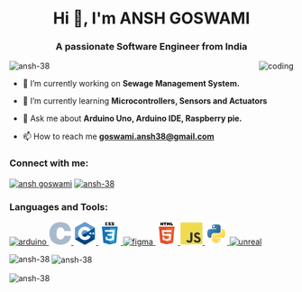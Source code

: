 <h1 align="center">Hi 👋, I'm ANSH GOSWAMI</h1>
<h3 align="center">A passionate Software Engineer from India</h3>
<img align="right" alt="coding"  src="https://github.com/user-attachments/assets/9106a717-8d36-48f4-a018-8b63f9f1e3ae" />



<p align="left"> <img src="https://komarev.com/ghpvc/?username=ansh-38&label=Profile%20views&color=0e75b6&style=flat" alt="ansh-38" /> </p>

- 🔭 I’m currently working on **Sewage Management System.**

- 🌱 I’m currently learning **Microcontrollers, Sensors and Actuators**

- 💬 Ask me about **Arduino Uno, Arduino IDE, Raspberry pie.**

- 📫 How to reach me **goswami.ansh38@gmail.com**

<h3 align="left">Connect with me:</h3>
<p align="left">
<a href="https://linkedin.com/in/ansh goswami" target="blank"><img align="center" src="https://raw.githubusercontent.com/rahuldkjain/github-profile-readme-generator/master/src/images/icons/Social/linked-in-alt.svg" alt="ansh goswami" height="30" width="40" /></a>
<a href="https://www.leetcode.com/ansh-38" target="blank"><img align="center" src="https://raw.githubusercontent.com/rahuldkjain/github-profile-readme-generator/master/src/images/icons/Social/leet-code.svg" alt="ansh-38" height="30" width="40" /></a>
</p>

<h3 align="left">Languages and Tools:</h3>
<p align="left"> <a href="https://www.arduino.cc/" target="_blank" rel="noreferrer"> <img src="https://cdn.worldvectorlogo.com/logos/arduino-1.svg" alt="arduino" width="40" height="40"/> </a> <a href="https://www.cprogramming.com/" target="_blank" rel="noreferrer"> <img src="https://raw.githubusercontent.com/devicons/devicon/master/icons/c/c-original.svg" alt="c" width="40" height="40"/> </a> <a href="https://www.w3schools.com/cpp/" target="_blank" rel="noreferrer"> <img src="https://raw.githubusercontent.com/devicons/devicon/master/icons/cplusplus/cplusplus-original.svg" alt="cplusplus" width="40" height="40"/> </a> <a href="https://www.w3schools.com/css/" target="_blank" rel="noreferrer"> <img src="https://raw.githubusercontent.com/devicons/devicon/master/icons/css3/css3-original-wordmark.svg" alt="css3" width="40" height="40"/> </a> <a href="https://www.figma.com/" target="_blank" rel="noreferrer"> <img src="https://www.vectorlogo.zone/logos/figma/figma-icon.svg" alt="figma" width="40" height="40"/> </a> <a href="https://www.w3.org/html/" target="_blank" rel="noreferrer"> <img src="https://raw.githubusercontent.com/devicons/devicon/master/icons/html5/html5-original-wordmark.svg" alt="html5" width="40" height="40"/> </a> <a href="https://developer.mozilla.org/en-US/docs/Web/JavaScript" target="_blank" rel="noreferrer"> <img src="https://raw.githubusercontent.com/devicons/devicon/master/icons/javascript/javascript-original.svg" alt="javascript" width="40" height="40"/> </a> <a href="https://www.python.org" target="_blank" rel="noreferrer"> <img src="https://raw.githubusercontent.com/devicons/devicon/master/icons/python/python-original.svg" alt="python" width="40" height="40"/> </a> <a href="https://unrealengine.com/" target="_blank" rel="noreferrer"> <img src="https://raw.githubusercontent.com/kenangundogan/fontisto/036b7eca71aab1bef8e6a0518f7329f13ed62f6b/icons/svg/brand/unreal-engine.svg" alt="unreal" width="40" height="40"/> </a> </p>

<p><img align="left" src="https://github-readme-stats.vercel.app/api/top-langs?username=ansh-38&show_icons=true&locale=en&layout=compact" alt="ansh-38" /></p>

<p>&nbsp;<img align="center" src="https://github-readme-stats.vercel.app/api?username=ansh-38&show_icons=true&locale=en" alt="ansh-38" /></p>

<p><img align="center" src="https://github-readme-streak-stats.herokuapp.com/?user=ansh-38&" alt="ansh-38" /></p>
